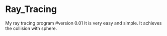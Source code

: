 # Ray_Tracing
My ray tracing program
#version 0.01
It is very easy and simple.
It achieves the collision with sphere.
